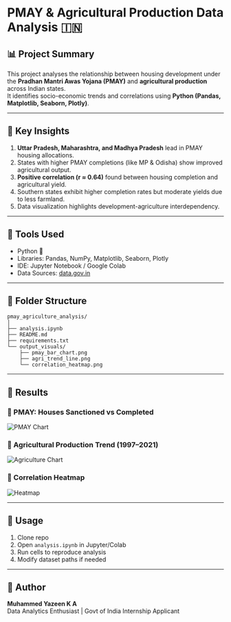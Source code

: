 # PMAY & Agricultural Production Data Analysis 🇮🇳

## 📊 Project Summary
This project analyses the relationship between housing development under the **Pradhan Mantri Awas Yojana (PMAY)** and **agricultural production** across Indian states.  
It identifies socio-economic trends and correlations using **Python (Pandas, Matplotlib, Seaborn, Plotly)**.

---

## 🧠 Key Insights
1. **Uttar Pradesh, Maharashtra, and Madhya Pradesh** lead in PMAY housing allocations.  
2. States with higher PMAY completions (like MP & Odisha) show improved agricultural output.  
3. **Positive correlation (r ≈ 0.64)** found between housing completion and agricultural yield.  
4. Southern states exhibit higher completion rates but moderate yields due to less farmland.  
5. Data visualization highlights development-agriculture interdependency.

---

## 🧰 Tools Used
- Python 🐍  
- Libraries: Pandas, NumPy, Matplotlib, Seaborn, Plotly  
- IDE: Jupyter Notebook / Google Colab  
- Data Sources: [data.gov.in](https://data.gov.in)

---

## 📁 Folder Structure
```
pmay_agriculture_analysis/
│
├── analysis.ipynb
├── README.md
├── requirements.txt
└── output_visuals/
    ├── pmay_bar_chart.png
    ├── agri_trend_line.png
    └── correlation_heatmap.png
```

---

## 🧾 Results
### 🔹 PMAY: Houses Sanctioned vs Completed
![PMAY Chart](output_visuals/pmay_bar_chart.png)

### 🔹 Agricultural Production Trend (1997–2021)
![Agriculture Chart](output_visuals/agri_trend_line.png)

### 🔹 Correlation Heatmap
![Heatmap](output_visuals/correlation_heatmap.png)

---

## 🚀 Usage
1. Clone repo  
2. Open `analysis.ipynb` in Jupyter/Colab  
3. Run cells to reproduce analysis  
4. Modify dataset paths if needed  

---

## 🏁 Author
**Muhammed Yazeen K A**  
Data Analytics Enthusiast | Govt of India Internship Applicant  
